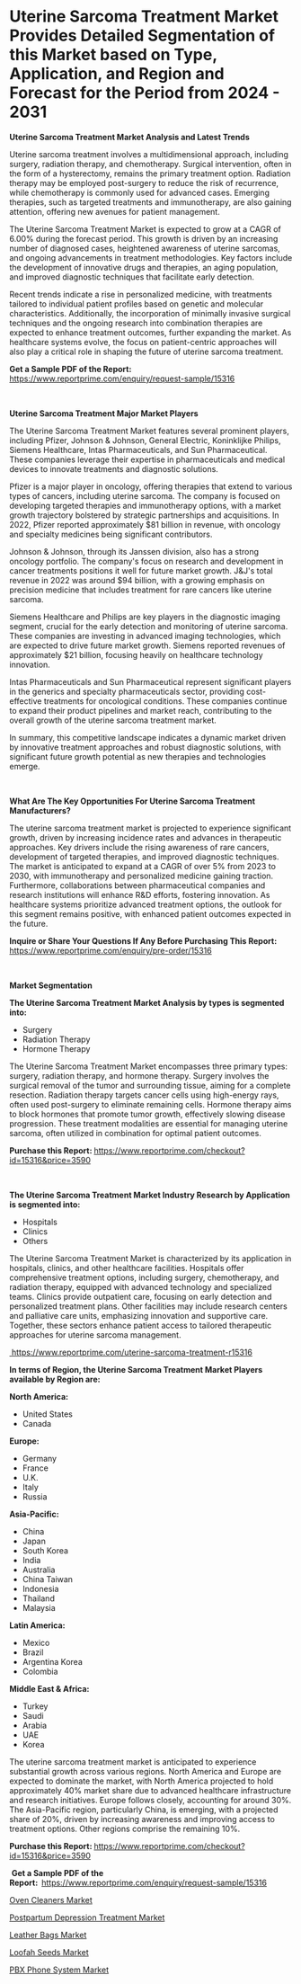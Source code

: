 <p><h1>Uterine Sarcoma Treatment Market Provides Detailed Segmentation of this Market based on Type, Application, and Region and Forecast for the Period from 2024 - 2031</h1></p><p><strong>Uterine Sarcoma Treatment Market Analysis and Latest Trends</strong></p>
<p><p>Uterine sarcoma treatment involves a multidimensional approach, including surgery, radiation therapy, and chemotherapy. Surgical intervention, often in the form of a hysterectomy, remains the primary treatment option. Radiation therapy may be employed post-surgery to reduce the risk of recurrence, while chemotherapy is commonly used for advanced cases. Emerging therapies, such as targeted treatments and immunotherapy, are also gaining attention, offering new avenues for patient management.</p><p>The Uterine Sarcoma Treatment Market is expected to grow at a CAGR of 6.00% during the forecast period. This growth is driven by an increasing number of diagnosed cases, heightened awareness of uterine sarcomas, and ongoing advancements in treatment methodologies. Key factors include the development of innovative drugs and therapies, an aging population, and improved diagnostic techniques that facilitate early detection.</p><p>Recent trends indicate a rise in personalized medicine, with treatments tailored to individual patient profiles based on genetic and molecular characteristics. Additionally, the incorporation of minimally invasive surgical techniques and the ongoing research into combination therapies are expected to enhance treatment outcomes, further expanding the market. As healthcare systems evolve, the focus on patient-centric approaches will also play a critical role in shaping the future of uterine sarcoma treatment.</p></p>
<p><strong>Get a Sample PDF of the Report:&nbsp;</strong> <a href="https://www.reportprime.com/enquiry/request-sample/15316?utm_campaign=1088&utm_medium=2&utm_source=Github&utm_content=ia&utm_term=16112024&utm_id=uterine-sarcoma-treatment">https://www.reportprime.com/enquiry/request-sample/15316</a></p>
<p>&nbsp;</p>
<p><strong>Uterine Sarcoma Treatment Major Market Players</strong></p>
<p><p>The Uterine Sarcoma Treatment Market features several prominent players, including Pfizer, Johnson & Johnson, General Electric, Koninklijke Philips, Siemens Healthcare, Intas Pharmaceuticals, and Sun Pharmaceutical. These companies leverage their expertise in pharmaceuticals and medical devices to innovate treatments and diagnostic solutions.</p><p>Pfizer is a major player in oncology, offering therapies that extend to various types of cancers, including uterine sarcoma. The company is focused on developing targeted therapies and immunotherapy options, with a market growth trajectory bolstered by strategic partnerships and acquisitions. In 2022, Pfizer reported approximately $81 billion in revenue, with oncology and specialty medicines being significant contributors.</p><p>Johnson & Johnson, through its Janssen division, also has a strong oncology portfolio. The company's focus on research and development in cancer treatments positions it well for future market growth. J&J's total revenue in 2022 was around $94 billion, with a growing emphasis on precision medicine that includes treatment for rare cancers like uterine sarcoma.</p><p>Siemens Healthcare and Philips are key players in the diagnostic imaging segment, crucial for the early detection and monitoring of uterine sarcoma. These companies are investing in advanced imaging technologies, which are expected to drive future market growth. Siemens reported revenues of approximately $21 billion, focusing heavily on healthcare technology innovation.</p><p>Intas Pharmaceuticals and Sun Pharmaceutical represent significant players in the generics and specialty pharmaceuticals sector, providing cost-effective treatments for oncological conditions. These companies continue to expand their product pipelines and market reach, contributing to the overall growth of the uterine sarcoma treatment market.</p><p>In summary, this competitive landscape indicates a dynamic market driven by innovative treatment approaches and robust diagnostic solutions, with significant future growth potential as new therapies and technologies emerge.</p></p>
<p>&nbsp;</p>
<p><strong>What Are The Key Opportunities For Uterine Sarcoma Treatment Manufacturers?</strong></p>
<p><p>The uterine sarcoma treatment market is projected to experience significant growth, driven by increasing incidence rates and advances in therapeutic approaches. Key drivers include the rising awareness of rare cancers, development of targeted therapies, and improved diagnostic techniques. The market is anticipated to expand at a CAGR of over 5% from 2023 to 2030, with immunotherapy and personalized medicine gaining traction. Furthermore, collaborations between pharmaceutical companies and research institutions will enhance R&D efforts, fostering innovation. As healthcare systems prioritize advanced treatment options, the outlook for this segment remains positive, with enhanced patient outcomes expected in the future.</p></p>
<p><strong>Inquire or Share Your Questions If Any Before Purchasing This Report:</strong> <a href="https://www.reportprime.com/enquiry/pre-order/15316?utm_campaign=1088&utm_medium=2&utm_source=Github&utm_content=ia&utm_term=16112024&utm_id=uterine-sarcoma-treatment">https://www.reportprime.com/enquiry/pre-order/15316</a></p>
<p>&nbsp;</p>
<p><strong>Market Segmentation</strong></p>
<p><strong>The Uterine Sarcoma Treatment Market Analysis by types is segmented into:</strong></p>
<p><ul><li>Surgery</li><li>Radiation Therapy</li><li>Hormone Therapy</li></ul></p>
<p><p>The Uterine Sarcoma Treatment Market encompasses three primary types: surgery, radiation therapy, and hormone therapy. Surgery involves the surgical removal of the tumor and surrounding tissue, aiming for a complete resection. Radiation therapy targets cancer cells using high-energy rays, often used post-surgery to eliminate remaining cells. Hormone therapy aims to block hormones that promote tumor growth, effectively slowing disease progression. These treatment modalities are essential for managing uterine sarcoma, often utilized in combination for optimal patient outcomes.</p></p>
<p><strong>Purchase this Report:&nbsp;</strong><a href="https://www.reportprime.com/checkout?id=15316&price=3590&utm_campaign=1088&utm_medium=2&utm_source=Github&utm_content=ia&utm_term=16112024&utm_id=uterine-sarcoma-treatment">https://www.reportprime.com/checkout?id=15316&price=3590</a></p>
<p>&nbsp;</p>
<p><strong>The Uterine Sarcoma Treatment Market Industry Research by Application is segmented into:</strong></p>
<p><ul><li>Hospitals</li><li>Clinics</li><li>Others</li></ul></p>
<p><p>The Uterine Sarcoma Treatment Market is characterized by its application in hospitals, clinics, and other healthcare facilities. Hospitals offer comprehensive treatment options, including surgery, chemotherapy, and radiation therapy, equipped with advanced technology and specialized teams. Clinics provide outpatient care, focusing on early detection and personalized treatment plans. Other facilities may include research centers and palliative care units, emphasizing innovation and supportive care. Together, these sectors enhance patient access to tailored therapeutic approaches for uterine sarcoma management.</p></p>
<p><a href="https://www.reportprime.com/uterine-sarcoma-treatment-r15316?utm_campaign=1088&utm_medium=2&utm_source=Github&utm_content=ia&utm_term=16112024&utm_id=uterine-sarcoma-treatment">&nbsp;https://www.reportprime.com/uterine-sarcoma-treatment-r15316</a></p>
<p><strong>In terms of Region, the Uterine Sarcoma Treatment Market Players available by Region are:</strong></p>
<p>
    <p> <strong> North America: </strong>
        <ul>
            <li>United States</li>
            <li>Canada</li>
        </ul>
        </p> 
    <p> <strong> Europe: </strong>
        <ul>
            <li>Germany</li>
            <li>France</li>
            <li>U.K.</li>
            <li>Italy</li>
            <li>Russia</li>
        </ul>
        </p> 
    <p> <strong> Asia-Pacific: </strong>
        <ul>
            <li>China</li>
            <li>Japan</li>
            <li>South Korea</li>
            <li>India</li>
            <li>Australia</li>
            <li>China Taiwan</li>
            <li>Indonesia</li>
            <li>Thailand</li>
            <li>Malaysia</li>
        </ul>
        </p> 
    <p> <strong> Latin America: </strong>
        <ul>
            <li>Mexico</li>
            <li>Brazil</li>
            <li>Argentina Korea</li>
            <li>Colombia</li>
        </ul>
        </p> 
    <p> <strong> Middle East & Africa: </strong>
        <ul>
            <li>Turkey</li>
            <li>Saudi</li>
            <li>Arabia</li>
            <li>UAE</li>
            <li>Korea</li>
        </ul>
    </p>
    </p>
<p><p>The uterine sarcoma treatment market is anticipated to experience substantial growth across various regions. North America and Europe are expected to dominate the market, with North America projected to hold approximately 40% market share due to advanced healthcare infrastructure and research initiatives. Europe follows closely, accounting for around 30%. The Asia-Pacific region, particularly China, is emerging, with a projected share of 20%, driven by increasing awareness and improving access to treatment options. Other regions comprise the remaining 10%.</p></p>
<p><strong>Purchase this Report: </strong><a href="https://www.reportprime.com/checkout?id=15316&price=3590&utm_campaign=1088&utm_medium=2&utm_source=Github&utm_content=ia&utm_term=16112024&utm_id=uterine-sarcoma-treatment">https://www.reportprime.com/checkout?id=15316&price=3590</a></p>
<p>&nbsp;<strong>Get a Sample PDF of the Report:&nbsp;&nbsp;</strong><a href="https://www.reportprime.com/enquiry/request-sample/15316?utm_campaign=1088&utm_medium=2&utm_source=Github&utm_content=ia&utm_term=16112024&utm_id=uterine-sarcoma-treatment">https://www.reportprime.com/enquiry/request-sample/15316</a></p>
<p><strong></strong></p>
<p><p><a href="https://www.linkedin.com/pulse/oven-cleaners-market-outlook-current-assessment-future-uqqvc?utm_campaign=1088&utm_medium=2&utm_source=Github&utm_content=ia&utm_term=16112024&utm_id=uterine-sarcoma-treatment">Oven Cleaners Market</a></p><p><a href="https://issuu.com/reportprime-2/docs/postpartum-depression-treatment-mar_17d0e8ff087a80?utm_campaign=1088&utm_medium=2&utm_source=Github&utm_content=ia&utm_term=16112024&utm_id=uterine-sarcoma-treatment">Postpartum Depression Treatment Market</a></p><p><a href="https://www.linkedin.com/pulse/global-leather-bags-market-trends-analysis-future-growth-b74bc?utm_campaign=1088&utm_medium=2&utm_source=Github&utm_content=ia&utm_term=16112024&utm_id=uterine-sarcoma-treatment">Leather Bags Market</a></p><p><a href="https://www.linkedin.com/pulse/mapping-loofah-seeds-market-trends-challenges-breakthroughs-zlkuc?utm_campaign=1088&utm_medium=2&utm_source=Github&utm_content=ia&utm_term=16112024&utm_id=uterine-sarcoma-treatment">Loofah Seeds Market</a></p><p><a href="https://issuu.com/reportprime-2/docs/pbx-phone-system-market-size-2030.p_1a250c221d1838?utm_campaign=1088&utm_medium=2&utm_source=Github&utm_content=ia&utm_term=16112024&utm_id=uterine-sarcoma-treatment">PBX Phone System Market</a></p></p>